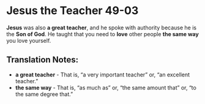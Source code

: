 Jesus the Teacher 49-03
=========================


**Jesus** was also **a great teacher**, and he spoke with authority
because he is the **Son of God**. He taught that you need to **love**
other people **the same way** you love yourself.

Translation Notes:
------------------

-   **a great teacher** - That is, “a very important teacher” or,
“an
    excellent teacher.”
-   **the same way** - That is, “as much as” or, “the same amount
that”
    or, “to the same degree that.”

